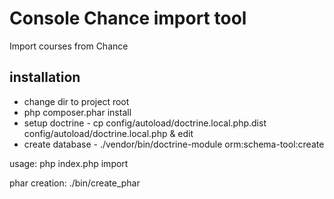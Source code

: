 Console Chance import tool
===========================

Import courses from Chance

installation
------------
- change dir to project root
- php composer.phar install
- setup doctrine - cp config/autoload/doctrine.local.php.dist config/autoload/doctrine.local.php & edit
- create database - ./vendor/bin/doctrine-module orm:schema-tool:create

usage:
    php index.php import

phar creation:
    ./bin/create_phar
